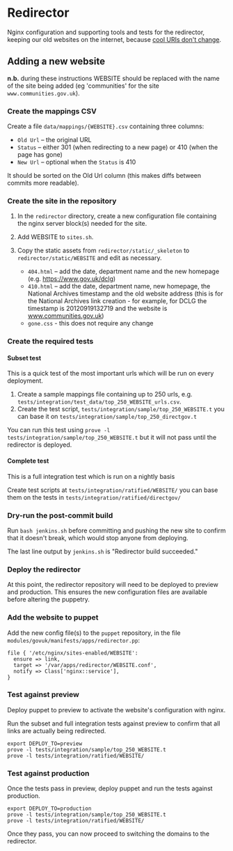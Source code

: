 Redirector
==========

Nginx configuration and supporting tools and tests for the redirector,
keeping our old websites on the internet, because [cool URIs don't change][cool].

[cool]:http://www.w3.org/Provider/Style/URI.html


Adding a new website
--------------------

**n.b.** during these instructions WEBSITE should be replaced with the name of
the site being added (eg 'communities' for the site `www.communities.gov.uk`).

### Create the mappings CSV

Create a file `data/mappings/{WEBSITE}.csv` containing three columns:

* `Old Url` – the original URL
* `Status` – either 301 (when redirecting to a new page) or 410 (when the page has gone)
* `New Url` – optional when the `Status` is 410

It should be sorted on the Old Url column (this makes diffs between commits more readable).

### Create the site in the repository

1.  In the `redirector` directory, create a new configuration file containing
    the nginx server block(s) needed for the site.

1.  Add WEBSITE to `sites.sh`.

1.  Copy the static assets from `redirector/static/_skeleton` to
    `redirector/static/WEBSITE` and edit as necessary.
    
    *   `404.html` – add the date, department name and the new homepage (e.g. https://www.gov.uk/dclg)
    *   `410.html` – add the date, department name, new homepage, the National Archives timestamp and the old website address (this is for the National Archives link creation - for example, for DCLG the timestamp is 20120919132719 and the website is www.communities.gov.uk)
    *   `gone.css` - this does not require any change


### Create the required tests

#### Subset test 

This is a quick test of the most important urls which will be run on every deployment.

1. Create a sample mappings file containing up to 250 urls, e.g. `tests/integration/test_data/top_250_WEBSITE_urls.csv`. 
2. Create the test script, `tests/integration/sample/top_250_WEBSITE.t` you can base it on `tests/integration/sample/top_250_directgov.t`

You can run this test using `prove -l tests/integration/sample/top_250_WEBSITE.t` but it will not pass until the redirector is deployed.

#### Complete test

This is a full integration test which is run on a nightly basis

Create test scripts at `tests/integration/ratified/WEBSITE/` you can base them on the tests in `tests/integration/ratified/directgov/`

### Dry-run the post-commit build

Run `bash jenkins.sh` before committing and pushing the new site to confirm
that it doesn't break, which would stop anyone from deploying.

The last line output by `jenkins.sh` is "Redirector build succeeded."

### Deploy the redirector

At this point, the redirector repository will need to be deployed to 
preview and production. This ensures the new configuration files are
available before altering the puppetry.

### Add the website to puppet

Add the new config file(s) to the `puppet` repository, in the file
`modules/govuk/manifests/apps/redirector.pp`:

    file { '/etc/nginx/sites-enabled/WEBSITE':
      ensure => link,
      target => '/var/apps/redirector/WEBSITE.conf',
      notify => Class['nginx::service'],
    }

### Test against preview

Deploy puppet to preview to activate the website's configuration with nginx.

Run the subset and full integration tests against preview to confirm that
all links are actually being redirected.

    export DEPLOY_TO=preview
    prove -l tests/integration/sample/top_250_WEBSITE.t
    prove -l tests/integration/ratified/WEBSITE/

### Test against production

Once the tests pass in preview, deploy puppet and run the tests against
production.

    export DEPLOY_TO=production
    prove -l tests/integration/sample/top_250_WEBSITE.t
    prove -l tests/integration/ratified/WEBSITE/

Once they pass, you can now proceed to switching the domains to the 
redirector.

